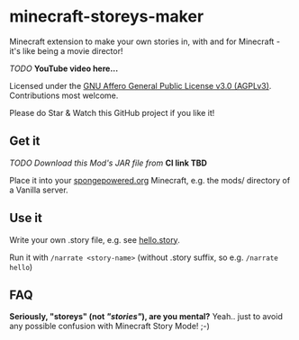 # minecraft-storeys-maker

Minecraft extension to make your own stories in, with and for Minecraft - it's like being a movie director!

_TODO_ **YouTube video here...** <!-- https://github.com/adam-p/markdown-here/wiki/Markdown-Cheatsheet#youtube-videos -->

Licensed under the [GNU Affero General Public License v3.0 (AGPLv3)](LICENSE).  Contributions most welcome.

Please do Star & Watch this GitHub project if you like it!

## Get it

_TODO Download this Mod's JAR file from_ **CI link TBD**

Place it into your [spongepowered.org](https://www.spongepowered.org) Minecraft, e.g. the mods/ directory of a Vanilla server.

## Use it

Write your own .story file, e.g. see [hello.story](narrate/src/main/resources/hello.story).

Run it with `/narrate <story-name>` (without .story suffix, so e.g. `/narrate hello`)

## FAQ

**Seriously, "storeys" (not _"stories"_), are you mental?** Yeah.. just to avoid any possible confusion with Minecraft Story Mode! ;-)
